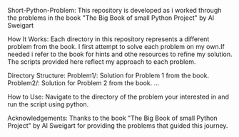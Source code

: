 Short-Python-Problem:
This repository is developed as i worked through the problems in the 
book "The Big Book of small Python Project" by Al Sweigart

How It Works:
Each directory in this repository represents a different problem 
from the book. I first attempt to solve each problem on my own.If 
needed i refer to the book for hints and othe resources to refine 
my solution. The scripts provided here reflect my approach to each 
problem.

Directory Structure:
Problem1/: Solution for Problem 1 from the book.
Problem2/: Solution for Problem 2 from the book.
...

How to Use:
Navigate to the directory of the problem your interested in and run
the script using python.

Acknowledgements:
Thanks to the book "The Big Book of small Python Project" by Al Sweigart
for providing the problems that guided this journey.
